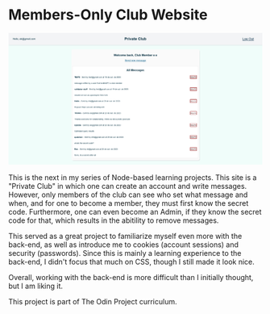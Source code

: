 # Members-Only Club Website

![Alt text](./public/images/Screenshot.png)

This is the next in my series of Node-based learning projects. This site is a "Private Club" in which one can create an account and write messages. However, only members of the club can see who set what message and when, and for one to become a member, they must first know the secret code. Furthermore, one can even become an Admin, if they know the secret code for that, which results in the abitility to remove messages.

This served as a great project to familiarize myself even more with the back-end, as well as introduce me to cookies (account sessions) and security (passwords). Since this is mainly a learning experience to the back-end, I didn't focus that much on CSS, though I still made it look nice.

Overall, working with the back-end is more difficult than I initially thought, but I am liking it.

This project is part of The Odin Project curriculum.